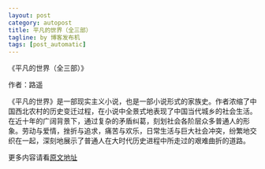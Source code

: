 ```yaml
---
layout: post
category: autopost
title: 平凡的世界（全三部）
tagline: by 博客发布机
tags: [post_automatic]
---
```


《平凡的世界（全三部）》

作者：路遥

<!--more-->

《平凡的世界》是一部现实主义小说，也是一部小说形式的家族史。作者浓缩了中国西北农村的历史变迁过程，在小说中全景式地表现了中国当代城乡的社会生活。在近十年的广阔背景下，通过复杂的矛盾纠葛，刻划社会各阶层众多普通人的形象。劳动与爱情，挫折与追求，痛苦与欢乐，日常生活与巨大社会冲突，纷繁地交织在一起，深刻地展示了普通人在大时代历史进程中所走过的艰难曲折的道路。

更多内容请看[原文地址](http://book.douban.com/subject/1200840/)